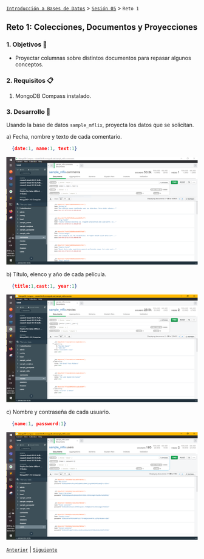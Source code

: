 [`Introducción a Bases de Datos`](../README.md) > [`Sesión 05`](README.md) > `Reto 1`
    
## Reto 1: Colecciones, Documentos y Proyecciones

### 1. Objetivos :dart:

- Proyectar columnas sobre distintos documentos para repasar algunos conceptos.

### 2. Requisitos :clipboard:

1. MongoDB Compass instalado.

### 3. Desarrollo :rocket:

Usando la base de datos `sample_mflix`, proyecta los datos que se solicitan.

a) Fecha, nombre y texto de cada comentario.
  ```json
    {date:1, name:1, text:1}
  ```

  ![imagen](evidences/Reto-01-a.PNG)

b) Título, elenco y año de cada película.
  ```json
    {title:1,cast:1, year:1}
   ```
   
   ![imagen](evidences/Reto-01-b.PNG)

c) Nombre y contraseña de cada usuario.
  ```json
    {name:1, password:1}
  ```
   
  ![imagen](evidences/Reto-01-c.PNG)


[`Anterior`](README.md) | [`Siguiente`](Reto-02.md)
